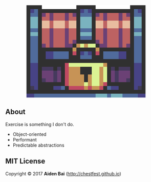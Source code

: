 <html><a href="https://chestfest.github.io/" target="_blank"><div align="center"><img src="/Display/Images/ChestFest.gif" style="w3-image" class="img" alt="Chest"></div></a></html>

## About
Exercise is something I don't do.

- Object-oriented
- Performant
- Predictable abstractions

## MIT License
Copyright © 2017 **Aiden Bai** (http://chestfest.github.io)


